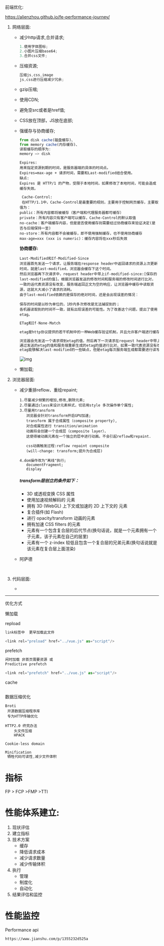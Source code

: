 前端优化:

https://alienzhou.github.io/fe-performance-journey/

 1.    网络层面:

       - 减少http请求,合并请求;

         ```js
         1.使用字体图标;
         2.小图片压缩base64;
         3.合并css文件;
         ```

       - 压缩资源;

         ```js
         压缩js,css,image
         js,css进行压缩减少冗余;
         
         ```

       - gzip压缩;

       - 使用CDN;

       - 避免空src或者是href值;

       - CSS放在顶部，JS放在底部;

       - 强缓存与协商缓存;

         ```js
         from disk cache(磁盘缓存)、
         from memory cache(内存缓存)、
         读取缓存的顺序为:
         memory –> disk
         
         ```

         ```
         Expires:
         用来指定资源到期的时间，是服务器端的具体的时间点。
         Expires=max-age + 请求时间，需要和Last-modified结合使用。
         缺点:
         Expires 是 HTTP/1 的产物，受限于本地时间，如果修改了本地时间，可能会造成缓存失效。
         ```

         ```
          Cache-Control:
          在HTTP/1.1中，Cache-Control是最重要的规则，主要用于控制网页缓存，主要取值为：
         public：所有内容都将被缓存（客户端和代理服务器都可缓存）
         private：所有内容只有客户端可以缓存，Cache-Control的默认取值
         no-cache：客户端缓存内容，但是是否使用缓存则需要经过协商缓存来验证决定(是否与后端保持一至)
         no-store：所有内容都不会被缓存，即不使用强制缓存，也不使用协商缓存
         max-age=xxx (xxx is numeric)：缓存内容将在xxx秒后失效
         ```

         **协商缓存:**

         ```
         Last-Modified和If-Modified-Since
         浏览器首先发送一个请求，让服务端在response header中返回请求的资源上次更新时间，就是last-modified，浏览器会缓存下这个时间。
         然后浏览器再下次请求中，request header中带上if-modified-since:[保存的last-modified的值]。根据浏览器发送的修改时间和服务端的修改时间进行比对，一致的话代表资源没有改变，服务端返回正文为空的响应，让浏览器中缓存中读取资源，这就大大减小了请求的消耗。
         由于last-modified依赖的是保存的绝对时间，还是会出现误差的情况：
         
         保存的时间是以秒为单位的，1秒内多次修改是无法捕捉到的；
         各机器读取到的时间不一致，就有出现误差的可能性。为了改善这个问题，提出了使用etag。
         ```

         ```js
         ETag和If-None-Match
         
         etag是http协议提供的若干机制中的一种Web缓存验证机制，并且允许客户端进行缓存协商。生成etag常用的方法包括对资源内容使用抗碰撞散列函数，使用最近修改的时间戳的哈希值，甚至只是一个版本号。 和last-modified一样.
         
         浏览器会先发送一个请求得到etag的值，然后再下一次请求在request header中带上if-none-match:[保存的etag的值]。
         通过发送的etag的值和服务端重新生成的etag的值进行比对，如果一致代表资源没有改变，服务端返回正文为空的响应，告诉浏览器从缓存中读取资源。
         etag能够解决last-modified的一些缺点，但是etag每次服务端生成都需要进行读写操作，而last-modified只需要读取操作，从这方面来看，etag的消耗是更大的。
         ```

         ![img](%E5%89%8D%E7%AB%AF%E4%BC%98%E5%8C%96.assets/89dbabaf7645420484af0d21b7c56905.jpeg)

       - 懒加载;

 2.    浏览器层面:

       - 减少重排reflow、重绘repaint;

         ```
         1.尽量减少频繁的增加,修改,删除元素;
         2.尽量通过class来设计元素样式，切忌用style 多次操作单个属性;
         3.尽量用transform
         	浏览器会针对transform开启GPU加速;
         	transform 属于合成属性（composite property),
         	对合成属性进行 transition/animation 
         	动画将会创建一个合成层（composite layer），
         	这使得被动画元素在一个独立的层中进行动画。不会引起reflow和repaint.
         	
         	css动画触发过程:reflow repaint composite
         	(will-change: transform;提升为合成层)
         	
         4.dom操作改为"离线"执行;
         	documentFragment;
         	display
         ```

         ##### transform层创立的条件如下：

         - 3D 或透视变换 CSS 属性
         - 使用加速视频解码的 元素
         - 拥有 3D (WebGL) 上下文或加速的 2D 上下文的 元素
         - 复合插件(如 Flash)
         - 进行 opacity/transform 动画的元素
         - 拥有加速 CSS filters 的元素
         - 元素有一个包含复合层的后代节点(换句话说，就是一个元素拥有一个子元素，该子元素在自己的层里)
         - 元素有一个 z-index 较低且包含一个复合层的兄弟元素(换句话说就是该元素在复合层上面渲染)

       - 阿萨德

       ​		

 3.    代码层面:

       - 

------

优化方式

懒加载



repload

```js
link标签中  更早加载此文件

<link rel="preload" href="../vue.js" as="script"/>
```

prefetch

```js
闲时加载 非首页需要资源 或
Predictive prefetch

<link rel="prefetch" href="../vue.js" as="script"/>
```

cache

```

```

数据压缩优化

```
Broti
 开源数据压缩程序库
 专为HTTP传输优化
```

```
HTTP2.0 终究办法
	头文件压缩
	HPACK
	
Cookie-less domain
```

```js
Minification
 牺牲代码可读性,减少文件体积
```



# 指标

FP > FCP >FMP >TTI

# 性能体系建立:

1. 现状评估
2. 建立指标
3. 技术方案
   - 缓存
   - 降低请求成本
   - 减少请求数量
   - 减少传输体积
4. 执行
   - 管理
   - 制度化
   - 自动化
5. 结果评估和监控

# 性能监控

Performance api

```
https://www.jianshu.com/p/1355232d525a
```











